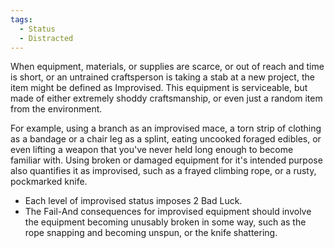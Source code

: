 ```yaml
---
tags:
  - Status
  - Distracted
---
```

When equipment, materials, or supplies are scarce, or out of reach and time is short, or an untrained craftsperson is taking a stab at a new project, the item might be defined as Improvised. This equipment is serviceable, but made of either extremely shoddy craftsmanship, or even just a random item from the environment.

For example, using a branch as an improvised mace, a torn strip of clothing as a bandage or a chair leg as a splint, eating uncooked foraged edibles, or even lifting a weapon that you've never held long enough to become familiar with. Using broken or damaged equipment for it's intended purpose also quantifies it as improvised, such as a frayed climbing rope, or a rusty, pockmarked knife.

- Each level of improvised status imposes 2 Bad Luck.
- The Fail-And consequences for improvised equipment should involve the equipment becoming unusably broken in some way, such as the rope snapping and becoming unspun, or the knife shattering.
